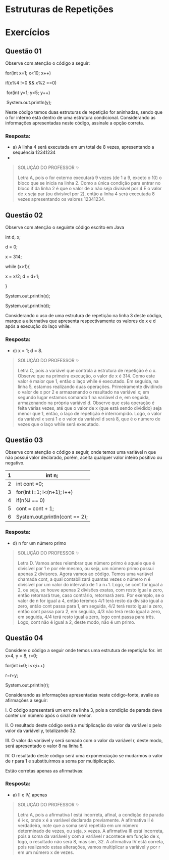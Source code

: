 # Estruturas de Repetições

# Exercícios


## Questão 01
Observe com atenção o código a seguir:

for(int x=1; x<10; x++)

   if(x%4 !=0 && x%2 ==0)

​    for(int y=1; y<5; y++)

​     System.out.println(y);

Neste código temos duas estruturas de repetição for aninhadas, sendo que o for interno está dentro de uma estrutura condicional. Considerando as informações apresentadas neste código, assinale a opção correta.

### Resposta:
- a) A linha 4 será executada em um total de 8 vezes, apresentando a sequência 12341234
-  

> SOLUÇÃO DO PROFESSOR ✨
>
> Letra A, pois o for externo executará 9 vezes (de 1 a 9, exceto o 10) o bloco que se inicia na linha 2. Como a única condição para entrar no bloco if da linha 2 é que o valor de x não seja divisível por 4 E o valor de x seja par (ou divisível por 2), então a linha 4 será executada 8 vezes apresentando os valores 12341234.


## Questão 02
Observe com atenção o seguinte código escrito em Java

 int d, x;

  d = 0;

  x = 314;

  while (x>1){

   x = x/2; d = d+1;

  }

  System.out.println(x);

  System.out.println(d);

Considerando o uso de uma estrutura de repetição na linha 3 deste código, marque a alternativa que apresenta respectivamente os valores de x e d após a execução do laço while. 

### Resposta:
- c) x = 1; d = 8.

> SOLUÇÃO DO PROFESSOR ✨
>
> Letra C, pois a variável que controla a estrutura de repetição é o x. Observe que na primeira execução, o valor de x é 314. Como este valor é maior que 1, então o laço while é executado. Em seguida, na linha 5, estamos realizando duas operações. Primeiramente dividindo o valor de x por 2 e armazenando o resultado na variável x; em segundo lugar estamos somando 1 na variável d e, em seguida, armazenando na própria variável d. Observe que esta operação é feita várias vezes, até que o valor de x (que está sendo dividido) seja menor que 1, então, o laço de repetição é interrompido. Logo, o valor da variável x será 1 e o valor da variável d será 8, que é o número de vezes que o laço while será executado.


## Questão 03
Observe com atenção o código a seguir, onde temos uma variável n que não possui valor declarado, porém, aceita qualquer valor inteiro positivo ou negativo. 

| 1    | int n;                         |
| ---- | ------------------------------ |
| 2    | int cont =0;                   |
| 3    | for(int i=1; i<(n+1); i++)     |
| 4    | if(n%i == 0)                   |
| 5    | cont = cont + 1;               |
| 6    | System.out.println(cont == 2); |

### Resposta:
- d) n for um número primo

> SOLUÇÃO DO PROFESSOR ✨
>
> Letra D. Vamos antes relembrar que número primo é aquele que é divisível por 1 e por ele mesmo, ou seja, um número primo possui apenas 2 divisores. Agora vamos ao código. Temos uma variável chamada cont, a qual contabilizará quantas vezes o número n é divisível por um valor do intervalo de 1 a n+1. Logo, se cont for igual a 2, ou seja, se houve apenas 2 divisões exatas, com resto igual a zero, então retornará true, caso contrário, retornará zero. Por exemplo, se o valor de n for igual a 4, então teremos 4/1 terá resto da divisão igual a zero, então cont passa para 1, em seguida, 4/2 terá resto igual a zero, então cont passa para 2, em seguida, 4/3 não terá resto igual a zero, em seguida, 4/4 terá resto igual a zero, logo cont passa para três. Logo, cont não é igual a 2, deste modo, não é um primo.


## Questão 04
Considere o código a seguir onde temos uma estrutura de repetição for. int x=4, y = 8, r=0;

 

  for(int i=0; i<x;i++)

   r=r+y;

  System.out.println(r);

Considerando as informações apresentadas neste código-fonte, avalie as afirmações a seguir:

I. O código apresentará um erro na linha 3, pois a condição de parada deve conter um número após o sinal de menor.

II. O resultado deste código será a multiplicação do valor da variável x pelo valor da variável y, totalizando 32.

III. O valor da variável y será somado com o valor da variável r, deste modo, será apresentado o valor 8 na linha 5.

IV. O resultado deste código será uma exponenciação se mudarmos o valor de r para 1 e substituirmos a soma por multiplicação.

Estão corretas apenas as afirmativas:

### Resposta:
- a) II e IV, apenas

> SOLUÇÃO DO PROFESSOR ✨
>
> Letra A, pois a afirmativa I está incorreta, afinal, a condição de parada é i<x, onde x é a variável declarada previamente. A afirmativa II é verdadeira, note que a soma será repetida em um número determinado de vezes, ou seja, x vezes. A afirmativa III está incorreta, pois a soma da variável y com a variável r acontece em função de x, logo, o resultado não será 8, mas sim, 32. A afirmativa IV está correta, pois realizando estas alterações, vamos multiplicar a variável y por r em um número x de vezes.
